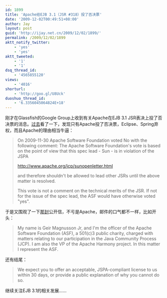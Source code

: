 ```yaml
---
id: 1899
title: 'Apache给EJB 3.1（JSR #318）投了否决票'
date: '2009-12-02T00:49:51+08:00'
author: Jay
layout: post
guid: 'http://ijay.net.cn/2009/12/02/1899/'
permalink: /2009/12/02/1899
aktt_notify_twitter:
    - 'yes'
    - 'yes'
aktt_tweeted:
    - '1'
    - '1'
dsq_thread_id:
    - '4565855120'
views:
    - '4016'
shorturl:
    - 'http://goo.gl/U8Uck'
duoshuo_thread_id:
    - '6.3356045064824E+18'
---
```


刚才在Glassfish的Google Group上收到有关Apache在EJB 3.1 JSR表决上投了否决票的消息。<a target="_blank" href="http://www.jcp.org/en/jsr/results?id=5029">过去</a>看了一下，发现只有Apache投了否决票，Eclipse、Spring弃权，而且Apache的理由相当牛逼：
<blockquote>
On 2009-11-30 Apache Software Foundation voted No with the following comment:
The Apache Software Foundation's vote is based on the point of view that this spec lead - Sun - is in violation of the JSPA

http://www.apache.org/jcp/sunopenletter.html

and therefore shouldn't be allowed to lead other JSRs until the above matter is resolved.

This vote is not a comment on the technical merits of the JSR.  If not for the issue of the spec lead, the ASF would have otherwise voted "yes".
</blockquote>
于是又围观了一下<a target="_blank" href="http://www.apache.org/jcp/sunopenletter.html">那封</a>公开信，不亏是Apache，邮件的口气都不一样，比如开头：
<blockquote>My name is Geir Magnusson Jr, and I'm the officer of the Apache Software Foundation (ASF), a 501(c)3 public charity, charged with matters relating to our participation in the Java Community Process (JCP).  I am also the VP of the Apache Harmony project. In this matter I represent the ASF.
</blockquote>还有结尾：
<blockquote>We expect you to offer an acceptable, JSPA-compliant license to us within 30 days, or provide a public explanation of why you cannot do so.
</blockquote>
继续关注EJB 3.1的相关发展……